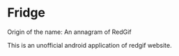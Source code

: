 # Fridge

Origin of the name: An annagram of RedGif

This is an unofficial android application of redgif website.
